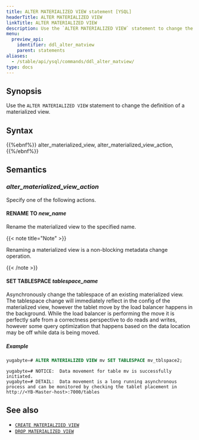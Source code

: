 ```yaml
---
title: ALTER MATERIALIZED VIEW statement [YSQL]
headerTitle: ALTER MATERIALIZED VIEW
linkTitle: ALTER MATERIALIZED VIEW
description: Use the `ALTER MATERIALIZED VIEW` statement to change the definition of a materialized view.
menu:
  preview_api:
    identifier: ddl_alter_matview
    parent: statements
aliases:
  - /stable/api/ysql/commands/ddl_alter_matview/
type: docs
---
```


## Synopsis

Use the `ALTER MATERIALIZED VIEW` statement to change the definition of a materialized view.

## Syntax

{{%ebnf%}}
  alter_materialized_view,
  alter_materialized_view_action,
{{%/ebnf%}}

## Semantics

### *alter_materialized_view_action*

Specify one of the following actions.

#### RENAME TO *new_name*

Rename the materialized view to the specified name.

{{< note title="Note" >}}

Renaming a materialized view is a non-blocking metadata change operation.

{{< /note >}}


#### SET TABLESPACE *tablespace_name*

Asynchronously change the tablespace of an existing materialized view. 
The tablespace change will immediately reflect in the config of the materialized view, however the tablet move by the load balancer happens in the background. 
While the load balancer is performing the move it is perfectly safe from a correctness perspective to do reads and writes, however some query optimization that happens based on the data location may be off while data is being moved.


##### Example

```sql
yugabyte=# ALTER MATERIALIZED VIEW mv SET TABLESPACE mv_tblspace2;
```

```output
yugabyte=# NOTICE:  Data movement for table mv is successfully initiated.
yugabyte=# DETAIL:  Data movement is a long running asynchronous process and can be monitored by checking the tablet placement in http://<YB-Master-host>:7000/tables
```

## See also

- [`CREATE MATERIALZIED VIEW`](../ddl_create_matview)
- [`DROP MATERIALIZED VIEW`](../ddl_drop_matview)
